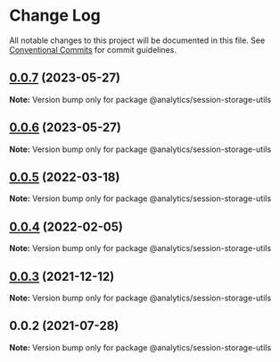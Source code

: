# Change Log

All notable changes to this project will be documented in this file.
See [Conventional Commits](https://conventionalcommits.org) for commit guidelines.

## [0.0.7](https://github.com/DavidWells/analytics/tree/master/packages/analytics-util-session-storage/compare/@analytics/session-storage-utils@0.0.6...@analytics/session-storage-utils@0.0.7) (2023-05-27)

**Note:** Version bump only for package @analytics/session-storage-utils





## [0.0.6](https://github.com/DavidWells/analytics/tree/master/packages/analytics-util-session-storage/compare/@analytics/session-storage-utils@0.0.5...@analytics/session-storage-utils@0.0.6) (2023-05-27)

**Note:** Version bump only for package @analytics/session-storage-utils





## [0.0.5](https://github.com/DavidWells/analytics/tree/master/packages/analytics-util-session-storage/compare/@analytics/session-storage-utils@0.0.4...@analytics/session-storage-utils@0.0.5) (2022-03-18)

**Note:** Version bump only for package @analytics/session-storage-utils





## [0.0.4](https://github.com/DavidWells/analytics/tree/master/packages/analytics-util-session-storage/compare/@analytics/session-storage-utils@0.0.3...@analytics/session-storage-utils@0.0.4) (2022-02-05)

**Note:** Version bump only for package @analytics/session-storage-utils





## [0.0.3](https://github.com/DavidWells/analytics/tree/master/packages/analytics-util-session-storage/compare/@analytics/session-storage-utils@0.0.2...@analytics/session-storage-utils@0.0.3) (2021-12-12)

**Note:** Version bump only for package @analytics/session-storage-utils





## 0.0.2 (2021-07-28)

**Note:** Version bump only for package @analytics/session-storage-utils
